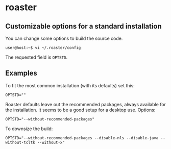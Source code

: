 # roaster

## Customizable options for a standard installation

You can change some options to build the source code.

```
user@host:~$ vi ~/.roaster/config
```
The requested field is `OPTSTD`.

## Examples

To fit the most common installation (with its defaults) set this:
```
OPTSTD=""
```
Roaster defaults leave out the recommended packages, always
available for the installation. It seems to be a good setup for a
desktop use. Options:
```
OPTSTD="--without-recommended-packages"
```
To downsize the build:
```
OPTSTD="--without-recommended-packages --disable-nls --disable-java --without-tcltk --without-x"
```
